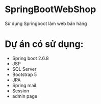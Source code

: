 # SpringBootWebShop
Sử dụng Springboot làm web bán hàng
# Dự án có sử dụng:
 - Spring boot 2.6.8
 - JSP
 - SQL Server
 - Bootstrap 5
 - JPA
 - Spring mail
 - Session
 - admin page
